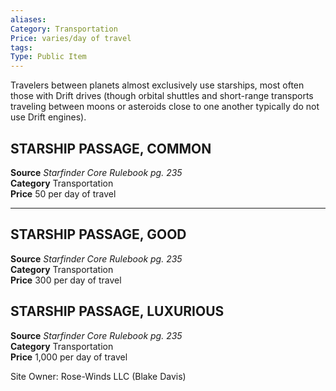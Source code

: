 ```yaml
---
aliases: 
Category: Transportation
Price: varies/day of travel
tags: 
Type: Public Item
---
```

Travelers between planets almost exclusively use starships, most often those with Drift drives (though orbital shuttles and short-range transports traveling between moons or asteroids close to one another typically do not use Drift engines).  

##  STARSHIP PASSAGE, COMMON

**Source** _Starfinder Core Rulebook pg. 235_  
**Category** Transportation  
**Price** 50 per day of travel

---

##  STARSHIP PASSAGE, GOOD

**Source** _Starfinder Core Rulebook pg. 235_  
**Category** Transportation  
**Price** 300 per day of travel

##  STARSHIP PASSAGE, LUXURIOUS

**Source** _Starfinder Core Rulebook pg. 235_  
**Category** Transportation  
**Price** 1,000 per day of travel

  

Site Owner: Rose-Winds LLC (Blake Davis)
